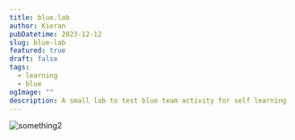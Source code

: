 ```yaml
---
title: blue.lab
author: Kieran
pubDatetime: 2023-12-12
slug: blue-lab
featured: true
draft: false
tags:
  - learning
  - blue
ogImage: ""
description: A small lab to test blue team activity for self learning
---
```


![something2](../public/assets/blue-lab.png)